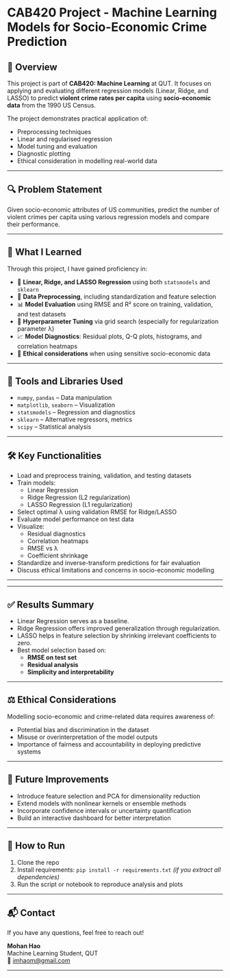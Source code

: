 # CAB420 Project - Machine Learning Models for Socio-Economic Crime Prediction

## 📘 Overview

This project is part of **CAB420: Machine Learning** at QUT. It focuses on applying and evaluating different regression models (Linear, Ridge, and LASSO) to predict **violent crime rates per capita** using **socio-economic data** from the 1990 US Census.

The project demonstrates practical application of:
- Preprocessing techniques
- Linear and regularised regression
- Model tuning and evaluation
- Diagnostic plotting
- Ethical consideration in modelling real-world data

---

## 🔍 Problem Statement

Given socio-economic attributes of US communities, predict the number of violent crimes per capita using various regression models and compare their performance.

---

## 🧠 What I Learned

Through this project, I have gained proficiency in:
- 🧮 **Linear, Ridge, and LASSO Regression** using both `statsmodels` and `sklearn`
- 🧼 **Data Preprocessing**, including standardization and feature selection
- 📊 **Model Evaluation** using RMSE and R² score on training, validation, and test datasets
- 🧪 **Hyperparameter Tuning** via grid search (especially for regularization parameter λ)
- 📈 **Model Diagnostics**: Residual plots, Q-Q plots, histograms, and correlation heatmaps
- 🤔 **Ethical considerations** when using sensitive socio-economic data

---

## 🧰 Tools and Libraries Used

- `numpy`, `pandas` – Data manipulation
- `matplotlib`, `seaborn` – Visualization
- `statsmodels` – Regression and diagnostics
- `sklearn` – Alternative regressors, metrics
- `scipy` – Statistical analysis

---

## 🛠️ Key Functionalities

- Load and preprocess training, validation, and testing datasets
- Train models:
  - Linear Regression
  - Ridge Regression (L2 regularization)
  - LASSO Regression (L1 regularization)
- Select optimal λ using validation RMSE for Ridge/LASSO
- Evaluate model performance on test data
- Visualize:
  - Residual diagnostics
  - Correlation heatmaps
  - RMSE vs λ
  - Coefficient shrinkage
- Standardize and inverse-transform predictions for fair evaluation
- Discuss ethical limitations and concerns in socio-economic modelling

---
---

## ✅ Results Summary

- Linear Regression serves as a baseline.
- Ridge Regression offers improved generalization through regularization.
- LASSO helps in feature selection by shrinking irrelevant coefficients to zero.
- Best model selection based on:
  - **RMSE on test set**
  - **Residual analysis**
  - **Simplicity and interpretability**

---

## ⚖️ Ethical Considerations

Modelling socio-economic and crime-related data requires awareness of:
- Potential bias and discrimination in the dataset
- Misuse or overinterpretation of the model outputs
- Importance of fairness and accountability in deploying predictive systems

---

## 📌 Future Improvements

- Introduce feature selection and PCA for dimensionality reduction
- Extend models with nonlinear kernels or ensemble methods
- Incorporate confidence intervals or uncertainty quantification
- Build an interactive dashboard for better interpretation

---

## 🚀 How to Run

1. Clone the repo
2. Install requirements: `pip install -r requirements.txt` *(if you extract all dependencies)*
3. Run the script or notebook to reproduce analysis and plots

---

## 📬 Contact

If you have any questions, feel free to reach out!

**Mohan Hao**  
Machine Learning Student, QUT  
📧 imhaom@gmail.com

---
